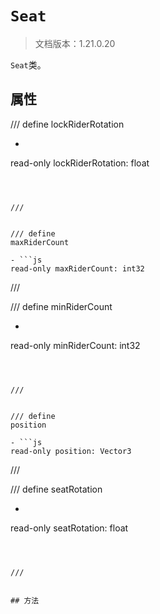 # `Seat`

> 文档版本：1.21.0.20

`Seat`类。

## 属性

/// define
lockRiderRotation

- ```js
read-only lockRiderRotation: float
```



///


/// define
maxRiderCount

- ```js
read-only maxRiderCount: int32
```



///


/// define
minRiderCount

- ```js
read-only minRiderCount: int32
```



///


/// define
position

- ```js
read-only position: Vector3
```



///


/// define
seatRotation

- ```js
read-only seatRotation: float
```



///


## 方法
